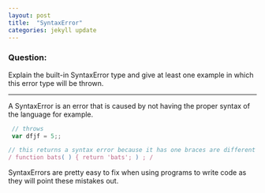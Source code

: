 ```yaml
---
layout: post
title:  "SyntaxError"
categories: jekyll update
---
```

### Question:
Explain the built-in SyntaxError type and give at least one example in which this error type will be thrown.
<hr>


A SyntaxError is an error that is caused by not having the proper syntax of the language for example.  

```javascript
 // throws 
 var dfjf = 5;;

// this returns a syntax error because it has one braces are different
/ function bats( ) { return 'bats'; ) ; /

```


SyntaxErrors are pretty easy to fix when using programs to write code as they will point these mistakes out.  


